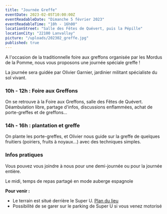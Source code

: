 ```yaml
---
title: "Journée Greffe"
eventDate: 2023-02-05T10:00:00Z
eventReadableDate: "Dimanche 5 février 2023"
eventReadableTime: "10h - 16h00"
locationStreet: "Salle des Fêtes de Quévert, puis la Pépille"
locationCity: "22100 Lanvallay"
picture: "/uploads/202302_greffe.jpg"
published: true
---
```


A l'occasion de la traditionnelle foire aux greffons organisée par les Mordus de la Pomme, nous vous proposons une journée spéciale greffe !

La journée sera guidée par Olivier Garnier, jardinier militant spécialiste du sol vivant.

### 10h - 12h : Foire aux Greffons

On se retrouve à la Foire aux Greffons, salle des Fêtes de Quévert. Déambulation libre, partage d'infos, discussions enflammées, achat de porte-greffes et de greffons...

### 14h - 16h : plantation et greffe

On plante les porte-greffes, et Olivier nous guide sur la greffe de quelques fruitiers (poiriers, fruits à noyaux...) avec des techniques simples.


### Infos pratiques

Vous pouvez vous joindre à nous pour une demi-journée ou pour la journée entière.

Le midi, temps de repas partagé en mode auberge espagnole

<!--more-->

**Pour venir :**

- Le terrain est situé derrière le Super U. [Plan du lieu](https://www.openstreetmap.org/#map=17/48.44885/-2.01522&layers=N)
- Possibilité de se garer sur le parking de Super U si vous venez motorisé

